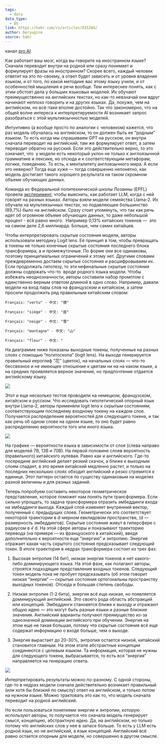 ```yaml
---
tags:
  - data
data_type:
  - DS
link: https://habr.com/ru/articles/835284/
author: Deryugina
source: habr
---
```

канал [pro AI](https://t.me/+TVceMZ0TIlY4MmMy)

Как работает ваш мозг, когда вы говорите на иностранном языке? Сначала переводит внутри на родной или сразу понимает и формулирует фразы на иностранном? Скорее всего, каждый человек ответит на это по-своему, а ответ будет зависеть и от уровня владения языком, и от того, по какой методике вас этому языку учили, и от особенностей мышления и речи вообще. Тем интереснее понять, как с этим обстоят дела у больших языковых моделей. Их обучают преимущественно на английских текстах, но как-то невзначай они вдруг начинают неплохо говорить и на других языках. Да, похуже, чем на английском, но всё-таки вполне достойно. Так что закономерно, что на общей волне интереса к интерпретируемости AI возникает запрос разобраться с этой мультиязычностью моделей. 

Интуитивно (а вообще просто по аналогии с человеком) кажется, что раз модель обучалась на английском, то он должен быть ее “родным” языком. То есть когда мы спрашиваем GPT на русском, он внутри сначала переводит на английский, там же формулирует ответ, а затем переводит обратно на русский. Если это действительно верно, то это означает, что  у модели есть некоторый уклон не только к англоязычной грамматике и лексике, но отсюда и к соответствующим метафорам, логике, поведению. То есть, к менталитету англоязычного мира. А если это неверно? Тогда еще хуже — тогда совершенно непонятно, как модель достигает такого хорошего результата на таком скромном объеме обучающих данных. 

Команда из Федеральной политехнической школы Лозанны (EPFL) провела [эксперимент](https://arxiv.org/pdf/2402.10588), чтобы выяснить, как работает LLM, когда с ней говорят на разных языках. Авторы взяли модели семейства Llama-2. Их обучали на мультиязычных текстах, но подавляющее большинство (89,7%) было на английском. Сразу стоит упомянуть, что так как речь идет об огромном объеме обучающих данных, то даже небольшой процент - всё равно много.  Например 0,13% китайских токенов —  это на самом деле 2,6 миллиарда. Больше, чем самих китайцев.  

Чтобы интерпретировать скрытые состояния модели, авторы использовали методику Logit lens. Её принцип в том, чтобы превращать в токены не только конечные скрытые состояния последнего блока трансформера, а и промежуточные. По форме они все одинаковы, поэтому принципиальных ограничений к этому нет. Другими словами преждевременно достаем скрытые состояния и расшифровываем их. Если продолжать гипотезу, то эти нефинальные скрытые состояния должны содержать что-то  вроде родного языка модели. Чтобы избежать неоднозначности, авторы составили набор промптом с единственно верным ответом длинной в одно слово. Например, давали модели на вход пары слов на французском и китайском, а затем просили продолжить ряд правильным китайским словом:

`Français: "vertu" - 中文: "德"`

`Français: "siège" - 中文: "座"`

`Français: "neige" - 中文: "雪"`

`Français: "montagne" - 中文: "山"`

`Français: "fleur" - 中文: "`

На диаграмме ниже показаны выходные токены, полученные на разных слоях c помощью “логитоскопа” (logit lens). На выходе генерируется правильный иероглиф “花” (цветок), на начальных слоях — что-то бессвязное и не имеющее отношение к цветам ни на на каком языке, а на средних проявляется верное значение, но предпочтение отдается английскому языку. 

![](https://habrastorage.org/r/w1560/getpro/habr/upload_files/e0b/b2b/340/e0bb2b340fef3f0a64e6b60f5ef630c9.png)

Этот и еще несколько тестов проводили на немецком, французском, китайском и русском. Что исследовать гипотетический опорный язык внутри Llama-2, авторы применяли logit lens к скрытым состояниям, соответствующим последнему входному токену на каждом слое. Получается распределение вероятностей для следующего токена, и так как речь об одном слове на одном языке, то оно будет равно распределению вероятности того или иного языка.

![](https://habrastorage.org/r/w1560/getpro/habr/upload_files/81b/6b3/c41/81b6b3c412e2e76a4e21957ff217f4c9.png)

На графике — вероятности языка в зависимости от слоя (слева направо для моделей 7В, 13В и 70В). На первой половине слоев вероятность (правильного) китайского нулевая. Равно как и английского. Где-то посередине английский делает резкий скачок, а ближе к выходным слоям спадает, в это время китайский медленно растет, и только на последних нескольких слоях обходит английский и резко стремится к единице. Этот паттерн остается по существу одинаковым на моделях разной величины и для разных заданий. 

Теперь попробуем составить некоторое геометрическое представление, которое поможет нам понять пути трансформера. Если сильно упрощать, то задача трансформера отразить эмбеддинги входа на эмбеддинги выхода. Каждый слой изменяет внутренний вектор, полученный с предыдущих слоев. Геометрически это соответствует некоторой траектории в d-мерном евклидовом пространстве, (d — размерность эмбеддингов). Скрытые состояния живут в гиперсфере с радиусом в √ d. На этой сфере авторы и показывают траекторию перевода (на примере — из французского в китайский), введя дополнительно к вероятности еще “энергию” и энтропию. Энергия отражает какая часть скрытого состояния предсказывает следующий токен. В итоге траектория в недрах трансформера состоит из трех фаз:

1. Высокая энтропия (14 бит), низкая энергия токенов и нет какого-либо доминирующего языка. На этой фазе, как полагают авторы, строятся подходящие представления входных токенов. Следующий токен модель пока не пробует предсказывать (об этом говорит низкая “энергия” — скрытые состояния ортогональны пространству выходных токенов). Отсюда и большая степень свободы.
    
2. Низкая энтропия (1-2 бита), энергия всё еще низкая, но появляется доминирующий английский. Это своего рода область абстракций или концепций. Эмбеддинги становятся ближе к выходу и отражают общую идею — это могут быть разные языки и разные близкие значения. Английский варианты получают преимущество из-за однозначной доминации английского при обучении. Энергия на этом еще не такая большая, потому что скрытые состояния всё еще содержат информацию о входе больше, чем о выходе. 
    
3. Энергия вырастает до 20-30%, энтропия остается низкой, китайский становится главным. На этом этапе абстрактные концепции соединяются с целевым языком. Та информация, которая не нужны для следующего токена, выбрасывается, то есть вся “энергия” направляется на генерацию ответа. 
    

![](https://habrastorage.org/r/w1560/getpro/habr/upload_files/01d/e0d/1ee/01de0d1ee96e1a54e44da79aa0098e41.png)

  

Интерпретировать результаты можно по-разному. С одной стороны, где-то в недрах модели сначала действительно возникает правильный (или хотя бы близкий по смыслу) ответ на английском, и только потом на нужном языке. Можно трактовать это как то, что модель сначала переводит на родной английский. 

Но если пользоваться понятиями энергии и энтропии, которую используют авторы, то получается что сначала модель генерирует смысл, концепцию, абстрактную идею. Да, на английском, но только потому что английских слов у нее в запасе больше. То есть у LLM есть родной язык, но не английский, а язык концепций. Английский всё равно остается опорным для модели, но совершенно в другом смысле.